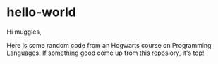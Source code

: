 # hello-world

Hi muggles,

Here is some random code from an Hogwarts course on Programming Languages.
If something good come up from this reposiory, it's top!
